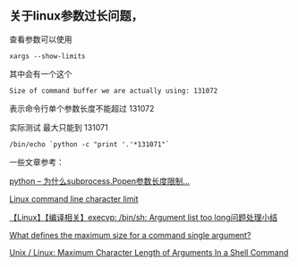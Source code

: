 ## 关于linux参数过长问题，

查看参数可以使用

```
xargs --show-limits
```

其中会有一个这个

```
Size of command buffer we are actually using: 131072
```

表示命令行单个参数长度不能超过 131072

实际测试 最大只能到 131071

```
/bin/echo `python -c "print '.'*131071"`
```

一些文章参考：

[python – 为什么subprocess.Popen参数长度限制...](http://www.cocoachina.com/articles/68156)

[Linux command line character limit](https://serverfault.com/questions/163371/linux-command-line-character-limit)

[【Linux】【编译相关】execvp: /bin/sh: Argument list too long问题处理小结](https://blog.csdn.net/qxhgd/article/details/115472297)

[What defines the maximum size for a command single argument?](https://unix.stackexchange.com/questions/120642/what-defines-the-maximum-size-for-a-command-single-argument)

[Unix / Linux: Maximum Character Length of Arguments In a Shell Command](https://www.cyberciti.biz/faq/linux-unix-arg_max-maximum-length-of-arguments/)

